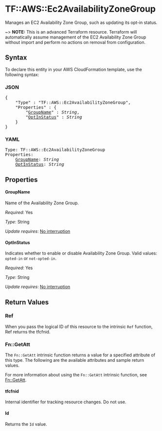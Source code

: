 # TF::AWS::Ec2AvailabilityZoneGroup

Manages an EC2 Availability Zone Group, such as updating its opt-in status.

~> **NOTE:** This is an advanced Terraform resource. Terraform will automatically assume management of the EC2 Availability Zone Group without import and perform no actions on removal from configuration.

## Syntax

To declare this entity in your AWS CloudFormation template, use the following syntax:

### JSON

<pre>
{
    "Type" : "TF::AWS::Ec2AvailabilityZoneGroup",
    "Properties" : {
        "<a href="#groupname" title="GroupName">GroupName</a>" : <i>String</i>,
        "<a href="#optinstatus" title="OptInStatus">OptInStatus</a>" : <i>String</i>
    }
}
</pre>

### YAML

<pre>
Type: TF::AWS::Ec2AvailabilityZoneGroup
Properties:
    <a href="#groupname" title="GroupName">GroupName</a>: <i>String</i>
    <a href="#optinstatus" title="OptInStatus">OptInStatus</a>: <i>String</i>
</pre>

## Properties

#### GroupName

Name of the Availability Zone Group.

_Required_: Yes

_Type_: String

_Update requires_: [No interruption](https://docs.aws.amazon.com/AWSCloudFormation/latest/UserGuide/using-cfn-updating-stacks-update-behaviors.html#update-no-interrupt)

#### OptInStatus

Indicates whether to enable or disable Availability Zone Group. Valid values: `opted-in` or `not-opted-in`.

_Required_: Yes

_Type_: String

_Update requires_: [No interruption](https://docs.aws.amazon.com/AWSCloudFormation/latest/UserGuide/using-cfn-updating-stacks-update-behaviors.html#update-no-interrupt)

## Return Values

### Ref

When you pass the logical ID of this resource to the intrinsic `Ref` function, Ref returns the tfcfnid.

### Fn::GetAtt

The `Fn::GetAtt` intrinsic function returns a value for a specified attribute of this type. The following are the available attributes and sample return values.

For more information about using the `Fn::GetAtt` intrinsic function, see [Fn::GetAtt](https://docs.aws.amazon.com/AWSCloudFormation/latest/UserGuide/intrinsic-function-reference-getatt.html).

#### tfcfnid

Internal identifier for tracking resource changes. Do not use.

#### Id

Returns the <code>Id</code> value.

